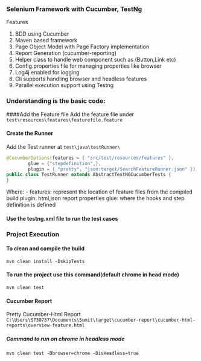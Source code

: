 ### Selenium Framework with Cucumber, TestNg

Features

1. BDD using Cucumber
2. Maven based framework
3. Page Object Model with Page Factory implementation
4. Report Generation (cucumber-reporting)
5. Helper class to handle web component such as (Button,Link etc)
6. Config.properties file for managing properties like browser
7. Log4j enabled for logging
8. Cli supports handling browser and headless features
9. Parallel execution support using Testng

### Understanding is the basic code:
####Add the Feature file
Add the feature file under `test\resources\features\featurefile.feature`

#### Create the Runner

Add the Test runner at `test\java\testRunner\`
```java
@CucumberOptions(features = { "src/test/resources/features" }, 
        glue = {"stepdefinition",},
        plugin = { "pretty", "json:target/SearchFeatureRunner.json" })
public class TestRunner extends AbstractTestNGCucumberTests {
}
``` 
Where: -
features: represent the location of feature files from the compiled build
plugin: html,json report properties
glue: where the hooks and step definition is defined


#### Use the testng.xml file to run the test cases

### Project Execution

#### To clean and compile the build

`mvn clean install -DskipTests`

#### To run the project use this command(default chrome in head mode)

`mvn clean test`

#### Cucumber Report

Pretty Cucumber-Html Report
`C:\Users\S730737\Documents\Sumit\target\cucumber-report\cucumber-html-reports\overview-feature.html`

##### Command to run on chrome in headless mode
`mvn clean test -Dbrowser=chrome -DisHeadless=true`

